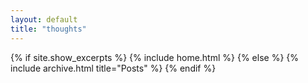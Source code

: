 ```yaml
---
layout: default
title: "thoughts"
---
```


{% if site.show_excerpts %}
  {% include home.html %}
{% else %}
  {% include archive.html title="Posts" %}
{% endif %}
